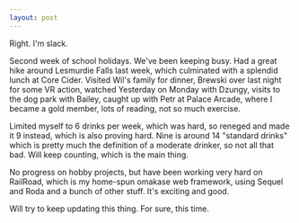```yaml
---
layout: post
---
```


Right. I'm slack.

Second week of school holidays. We've been keeping busy. Had a great hike around
Lesmurdie Falls last week, which culminated with a splendid lunch at Core Cider.
Visited Wil's family for dinner, Brewski over last night for some VR action,
watched Yesterday on Monday with Dzungy, visits to the dog park with Bailey,
caught up with Petr at Palace Arcade, where I became a gold member, lots of
reading, not so much exercise.

Limited myself to 6 drinks per week, which was hard, so reneged and made it 9
instead, which is also proving hard. Nine is around 14 "standard drinks" which
is pretty much the definition of a moderate drinker, so not all that bad. Will
keep counting, which is the main thing.

No progress on hobby projects, but have been working very hard on RailRoad,
which is my home-spun omakase web framework, using Sequel and Roda and a bunch
of other stuff. It's exciting and good.

Will try to keep updating this thing. For sure, this time.
